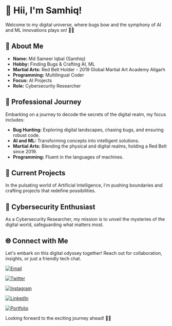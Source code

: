 # 👋 Hii, I'm Samhiq!

Welcome to my digital universe, where bugs bow and the symphony of AI and ML innovations plays on! 🌌✨

## 🌟 About Me

- **Name:** Md Sameer Iqbal {Samhiq}
- **Hobby:** Finding Bugs & Crafting AI, ML 
- **Martial Arts:** Red Belt Holder - 2019 Global Martial Art Academy Aligarh
- **Programming:** Multilingual Coder
- **Focus:** AI Projects
- **Role:** Cybersecurity Researcher

## 💼 Professional Journey

Embarking on a journey to decode the secrets of the digital realm, my focus includes:

- **Bug Hunting:** Exploring digital landscapes, chasing bugs, and ensuring robust code.
- **AI and ML:** Transforming concepts into intelligent solutions.
- **Martial Arts:** Blending the physical and digital realms, holding a Red Belt since 2019.
- **Programming:** Fluent in the languages of machines.

## 🚀 Current Projects

In the pulsating world of Artificial Intelligence, I'm pushing boundaries and crafting projects that redefine possibilities.

## 🔐 Cybersecurity Enthusiast

As a Cybersecurity Researcher, my mission is to unveil the mysteries of the digital world, safeguarding what matters most.

## 🌐 Connect with Me

Let's embark on this digital odyssey together! Reach out for collaboration, insights, or just a friendly tech chat.

 [![Email](https://img.shields.io/badge/-Email-cyan?style=for-the-badge&logo=gmail)](mailto:samhiqbot@gmail.com)

 [![Twitter](https://img.shields.io/badge/-Twitter-blue?style=for-the-badge&logo=twitter)](https://twitter.com/samhiq)

 [![Instagram](https://img.shields.io/badge/-Instagram-purple?style=for-the-badge&logo=instagram)](https://www.instagram.com/samhiq_/)

[![LinkedIn](https://img.shields.io/badge/-LinkedIn-blue?style=for-the-badge&logo=linkedin)](https://www.linkedin.com/in/samhiq/)

 [![Portfolio](https://img.shields.io/badge/-Portfolio-brightgreen?style=for-the-badge)](https://samhiq.dev)

Looking forward to the exciting journey ahead! 🚀✨
